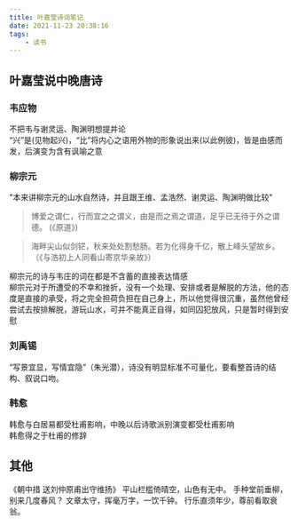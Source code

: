 ```yaml
---
title: 叶嘉莹诗词笔记
date: 2021-11-23 20:38:16
tags:
    - 读书
---
```


## 叶嘉莹说中晚唐诗
### 韦应物
不把韦与谢灵运、陶渊明想提并论  
“兴”是(见物起兴)，“比”将内心之语用外物的形象说出来(以此例彼)，皆是由感而发，后演变为含有讽喻之意

### 柳宗元
"本来讲柳宗元的山水自然诗，并且跟王维、孟浩然、谢灵运、陶渊明做比较"
> 博爱之谓仁，行而宜之之谓义，由是而之焉之谓道，足乎已无待于外之谓德。 (《原道》)

> 海畔尖山似剑铓，秋来处处割愁肠。若为化得身千亿，散上峰头望故乡。（《与浩初上人同看山寄京华亲故》）  

柳宗元的诗与韦庄的词在都是不含蓄的直接表达情感  
柳宗元对于所遭受的不幸和挫折，没有一个处理、安排或者是解脱的方法，他的态度是直接的承受，将之完全担荷负担在自己身上，所以他觉得很沉重，虽然他曾经尝试去按排解脱，游玩山水，可并不能真正自得，如同囚犯放风，只是暂时得到安慰  

### 刘禹锡
“写景宜显，写情宜隐”（朱光潜），诗没有明显标准不可量化，要看整首诗的结构、叙说口吻。  

### 韩愈
韩愈与白居易都受杜甫影响，中晚以后诗歌派别演变都受杜甫影响  
韩愈得之于杜甫的修辞

## 其他
《朝中措 送刘仲原甫出守维扬》
平山栏槛倚晴空，山色有无中。
手种堂前垂柳，别来几度春风？
文章太守，挥毫万字，一饮千钟。
行乐直须年少，尊前看取衰翁。